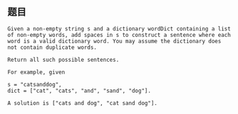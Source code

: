 ## 题目
    Given a non-empty string s and a dictionary wordDict containing a list of non-empty words, add spaces in s to construct a sentence where each word is a valid dictionary word. You may assume the dictionary does not contain duplicate words.

    Return all such possible sentences.

    For example, given

    s = "catsanddog",
    dict = ["cat", "cats", "and", "sand", "dog"].

    A solution is ["cats and dog", "cat sand dog"].
